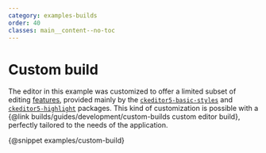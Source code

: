 ```yaml
---
category: examples-builds
order: 40
classes: main__content--no-toc
---
```


# Custom build

The editor in this example was customized to offer a limited subset of editing [features](https://github.com/ckeditor/ckeditor5#core-libraries), provided mainly by the [`ckeditor5-basic-styles`](https://www.npmjs.com/package/@ckeditor/ckeditor5-basic-styles) and [`ckeditor5-highlight`](https://www.npmjs.com/package/@ckeditor/ckeditor5-highlight) packages. This kind of customization is possible with a {@link builds/guides/development/custom-builds custom editor build}, perfectly tailored to the needs of the application.

{@snippet examples/custom-build}
